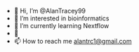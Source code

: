 - 👋 Hi, I’m @AlanTracey99
- 👀 I’m interested in bioinformatics
- 🌱 I’m currently learning Nextflow
- 💞
- 📫 How to reach me alantrc1@gmail.com

<!---
AlanTracey99/AlanTracey99 is a ✨ special ✨ repository because its `README.md` (this file) appears on your GitHub profile.
You can click the Preview link to take a look at your changes.
--->

